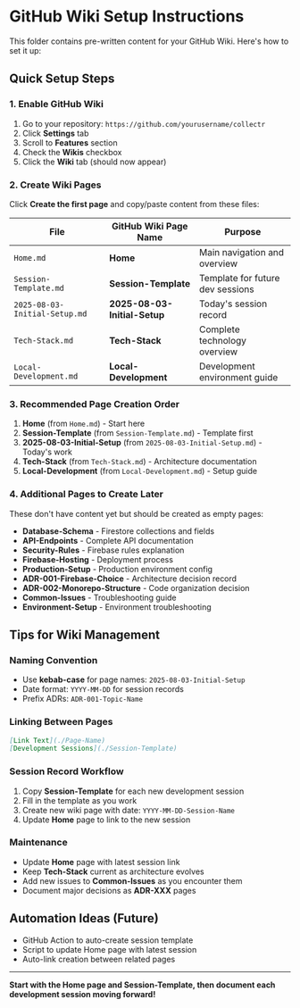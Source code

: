 # GitHub Wiki Setup Instructions

This folder contains pre-written content for your GitHub Wiki. Here's how to set it up:

## Quick Setup Steps

### 1. Enable GitHub Wiki
1. Go to your repository: `https://github.com/yourusername/collectr`
2. Click **Settings** tab
3. Scroll to **Features** section  
4. Check the **Wikis** checkbox
5. Click the **Wiki** tab (should now appear)

### 2. Create Wiki Pages
Click **Create the first page** and copy/paste content from these files:

| File | GitHub Wiki Page Name | Purpose |
|------|----------------------|---------|
| `Home.md` | **Home** | Main navigation and overview |
| `Session-Template.md` | **Session-Template** | Template for future dev sessions |
| `2025-08-03-Initial-Setup.md` | **2025-08-03-Initial-Setup** | Today's session record |
| `Tech-Stack.md` | **Tech-Stack** | Complete technology overview |
| `Local-Development.md` | **Local-Development** | Development environment guide |

### 3. Recommended Page Creation Order
1. **Home** (from `Home.md`) - Start here
2. **Session-Template** (from `Session-Template.md`) - Template first
3. **2025-08-03-Initial-Setup** (from `2025-08-03-Initial-Setup.md`) - Today's work
4. **Tech-Stack** (from `Tech-Stack.md`) - Architecture documentation
5. **Local-Development** (from `Local-Development.md`) - Setup guide

### 4. Additional Pages to Create Later
These don't have content yet but should be created as empty pages:

- **Database-Schema** - Firestore collections and fields
- **API-Endpoints** - Complete API documentation  
- **Security-Rules** - Firebase rules explanation
- **Firebase-Hosting** - Deployment process
- **Production-Setup** - Production environment config
- **ADR-001-Firebase-Choice** - Architecture decision record
- **ADR-002-Monorepo-Structure** - Code organization decision
- **Common-Issues** - Troubleshooting guide
- **Environment-Setup** - Environment troubleshooting

## Tips for Wiki Management

### Naming Convention
- Use **kebab-case** for page names: `2025-08-03-Initial-Setup`
- Date format: `YYYY-MM-DD` for session records
- Prefix ADRs: `ADR-001-Topic-Name`

### Linking Between Pages
```markdown
[Link Text](./Page-Name)
[Development Sessions](./Session-Template)
```

### Session Record Workflow
1. Copy **Session-Template** for each new development session
2. Fill in the template as you work
3. Create new wiki page with date: `YYYY-MM-DD-Session-Name`
4. Update **Home** page to link to the new session

### Maintenance
- Update **Home** page with latest session link
- Keep **Tech-Stack** current as architecture evolves
- Add new issues to **Common-Issues** as you encounter them
- Document major decisions as **ADR-XXX** pages

## Automation Ideas (Future)
- GitHub Action to auto-create session template
- Script to update Home page with latest session
- Auto-link creation between related pages

---

**Start with the Home page and Session-Template, then document each development session moving forward!**